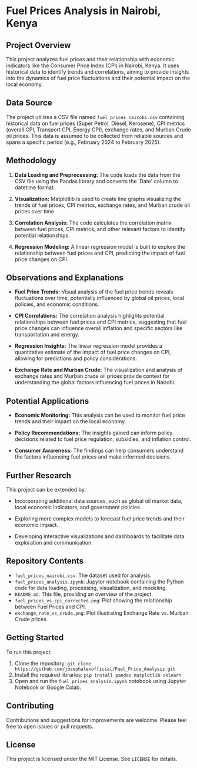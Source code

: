 # Fuel Prices Analysis in Nairobi, Kenya

## Project Overview

This project analyzes fuel prices and their relationship with economic indicators like the Consumer Price Index (CPI) in Nairobi, Kenya. It uses historical data to identify trends and correlations, aiming to provide insights into the dynamics of fuel price fluctuations and their potential impact on the local economy.

## Data Source

The project utilizes a CSV file named `fuel_prices_nairobi.csv` containing historical data on fuel prices (Super Petrol, Diesel, Kerosene), CPI metrics (overall CPI, Transport CPI, Energy CPI), exchange rates, and Murban Crude oil prices. This data is assumed to be collected from reliable sources and spans a specific period (e.g., February 2024 to February 2025).

## Methodology

1. **Data Loading and Preprocessing:** The code loads the data from the CSV file using the Pandas library and converts the 'Date' column to datetime format.

2. **Visualization:** Matplotlib is used to create line graphs visualizing the trends of fuel prices, CPI metrics, exchange rates, and Murban crude oil prices over time.

3. **Correlation Analysis:** The code calculates the correlation matrix between fuel prices, CPI metrics, and other relevant factors to identify potential relationships.

4. **Regression Modeling:** A linear regression model is built to explore the relationship between fuel prices and CPI, predicting the impact of fuel price changes on CPI.

## Observations and Explanations

- **Fuel Price Trends:** Visual analysis of the fuel price trends reveals fluctuations over time, potentially influenced by global oil prices, local policies, and economic conditions.

- **CPI Correlations:** The correlation analysis highlights potential relationships between fuel prices and CPI metrics, suggesting that fuel price changes can influence overall inflation and specific sectors like transportation and energy.

- **Regression Insights:** The linear regression model provides a quantitative estimate of the impact of fuel price changes on CPI, allowing for predictions and policy considerations.

- **Exchange Rate and Murban Crude:** The visualization and analysis of exchange rates and Murban crude oil prices provide context for understanding the global factors influencing fuel prices in Nairobi.

## Potential Applications

- **Economic Monitoring:** This analysis can be used to monitor fuel price trends and their impact on the local economy.

- **Policy Recommendations:** The insights gained can inform policy decisions related to fuel price regulation, subsidies, and inflation control.

- **Consumer Awareness:** The findings can help consumers understand the factors influencing fuel prices and make informed decisions.

## Further Research

This project can be extended by:

- Incorporating additional data sources, such as global oil market data, local economic indicators, and government policies.

- Exploring more complex models to forecast fuel price trends and their economic impact.

- Developing interactive visualizations and dashboards to facilitate data exploration and communication.


## Repository Contents

- `fuel_prices_nairobi.csv`: The dataset used for analysis.
- `fuel_prices_analysis.ipynb`: Jupyter notebook containing the Python code for data loading, processing, visualization, and modeling.
- `README.md`: This file, providing an overview of the project.
- `fuel_prices_vs_cpi_corrected.png`: Plot showing the relationship between Fuel Prices and CPI.
- `exchange_rate_vs_crude.png`: Plot illustrating Exchange Rate vs. Murban Crude prices.

## Getting Started

To run this project:

1. Clone the repository: `git clone https://github.com/josephalexofficial/Fuel_Price_Analysis.git`
2. Install the required libraries: `pip install pandas matplotlib sklearn`
3. Open and run the `fuel_prices_analysis.ipynb` notebook using Jupyter Notebook or Google Colab.

## Contributing

Contributions and suggestions for improvements are welcome. Please feel free to open issues or pull requests.

## License

This project is licensed under the MIT License. See `LICENSE` for details.
